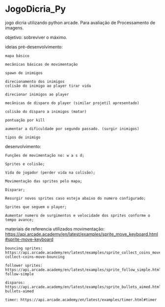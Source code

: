 # JogoDicria_Py
jogo dicria utilizando python arcade. Para avaliação de Processamento de imagens.

objetivo: sobreviver o máximo.

ideias pré-desenvolvimento:

    mapa básico

    mecânicas básicas de movimentação 

    spawn de inimigos 

    direcionamento dos inimigos
    colisão do inimigo ao player tirar vida

    direcionar inimigos ao player 

    mecânicas de disparo do player (similar projetil apresentado)

    colisão do disparo a inimigos (matar)

    pontuação por kill

    aumentar a dificuldade por segundo passado. (surgir inimigos)

    tipos de inimigo


desenvolvimento:

    Funções de movimentação no: w a s d;

    Sprites e colisão;

    Vida do jogador (perder vida na colisão);

    Movimentação das sprites pelo mapa;

    Disparar;

    Resurgir novos sprites caso esteja abaixo do numero configurado;

    Sprites que seguem o player;

    Aumentar numero de surgimentos e velocidade dos sprites conforme o tempo avance;






materiais de referencia utilizados 
    movimentação: https://api.arcade.academy/en/latest/examples/sprite_move_keyboard.html#sprite-move-keyboard 

    bouncing sprites: https://api.arcade.academy/en/latest/examples/sprite_collect_coins_move_bouncing.html#sprite-collect-coins-move-bouncing

    follower sprites: https://api.arcade.academy/en/latest/examples/sprite_follow_simple.html#sprite-follow-simple

    disparos: https://api.arcade.academy/en/latest/examples/sprite_bullets_aimed.html#sprite-bullets-aimed

    timer: https://api.arcade.academy/en/latest/examples/timer.html#timer
